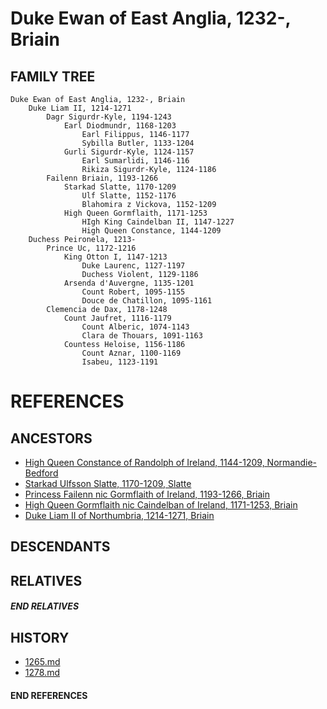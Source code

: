 # Duke Ewan of East Anglia, 1232-, Briain

## FAMILY TREE

```
Duke Ewan of East Anglia, 1232-, Briain
	Duke Liam II, 1214-1271
		Dagr Sigurdr-Kyle, 1194-1243
			Earl Diodmundr, 1168-1203
                Earl Filippus, 1146-1177
                Sybilla Butler, 1133-1204
			Gurli Sigurdr-Kyle, 1124-1157
                Earl Sumarlidi, 1146-116
                Rikiza Sigurdr-Kyle, 1124-1186
		Failenn Briain, 1193-1266
			Starkad Slatte, 1170-1209
                Ulf Slatte, 1152-1176
                Blahomira z Vickova, 1152-1209
			High Queen Gormflaith, 1171-1253    
                HIgh King Caindelban II, 1147-1227
                High Queen Constance, 1144-1209
	Duchess Peironela, 1213-
		Prince Uc, 1172-1216
			King Otton I, 1147-1213
                Duke Laurenc, 1127-1197
                Duchess Violent, 1129-1186
			Arsenda d'Auvergne, 1135-1201
                Count Robert, 1095-1155
                Douce de Chatillon, 1095-1161
		Clemencia de Dax, 1178-1248
			Count Jaufret, 1116-1179    
                Count Alberic, 1074-1143
                Clara de Thouars, 1091-1163
			Countess Heloise, 1156-1186
                Count Aznar, 1100-1169
                Isabeu, 1123-1191
```


# REFERENCES

## ANCESTORS
* [High Queen Constance of Randolph of Ireland, 1144-1209, Normandie-Bedford](constance_randolph_1144.md)
* [Starkad Ulfsson Slatte, 1170-1209, Slatte](starkad_ulfsson_1170.md)
* [Princess Failenn nic Gormflaith of Ireland, 1193-1266, Briain](failenn_nic_gormflaith_1193.md)
* [High Queen Gormflaith nic Caindelban of Ireland, 1171-1253, Briain](gormflaith_nic_caindelban_1171.md)
* [Duke Liam II of Northumbria, 1214-1271, Briain](liam_ii_1214.md)

## DESCENDANTS

## RELATIVES

##### END RELATIVES 
## HISTORY
* [1265.md](../h/1265.md)
* [1278.md](../h/1278.md)

#### END REFERENCES

